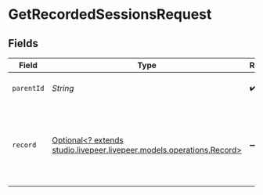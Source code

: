 # GetRecordedSessionsRequest


## Fields

| Field                                                                                                      | Type                                                                                                       | Required                                                                                                   | Description                                                                                                | Example                                                                                                    |
| ---------------------------------------------------------------------------------------------------------- | ---------------------------------------------------------------------------------------------------------- | ---------------------------------------------------------------------------------------------------------- | ---------------------------------------------------------------------------------------------------------- | ---------------------------------------------------------------------------------------------------------- |
| `parentId`                                                                                                 | *String*                                                                                                   | :heavy_check_mark:                                                                                         | ID of the parent stream                                                                                    |                                                                                                            |
| `record`                                                                                                   | [Optional<? extends studio.livepeer.livepeer.models.operations.Record>](../../models/operations/Record.md) | :heavy_minus_sign:                                                                                         | Flag indicating if the response should only include recorded<br/>sessions<br/>                             | true                                                                                                       |